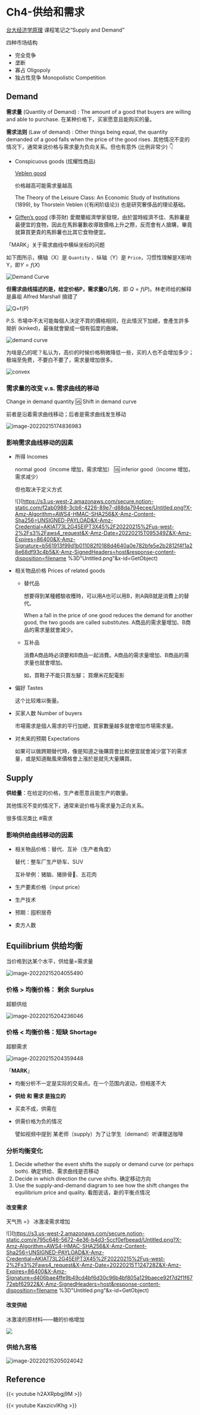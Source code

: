 # Ch4-供给和需求




[台大经济学原理](http://ocw.aca.ntu.edu.tw/ntu-ocw/ocw/cou/102S116) 课程笔记之“Supply and Demand”

<!--more-->

四种市场结构

- 完全竞争
- 垄断
- 寡占 Oligopoly
- 独占性竞争 Monopolistic Competition

## Demand

**需求量** (Quantity of Demand) : The amount of a good that buyers are willing and able to purchase.  在某种价格下，买家愿意且能购买的量。

**需求法则** (Law of demand) : Other things being equal, the quantity demanded of a good falls when the price of the good rises.  其他情况不变的情况下，通常来说价格与需求量为负向关系。但也有意外 (比例非常少)  👇

- Conspicuous goods (炫耀性商品)

  [Veblen good](https://en.wikipedia.org/wiki/Veblen_good)

  价格越高可能需求量越高

   The Theory of the Leisure Class: An Economic Study of Institutions (1899), by Thorstein Veblen (《有闲阶级论》) 也是研究奢侈品的理论基础。

- [Giffen’s good](https://en.wikipedia.org/wiki/Giffen_good) (季芬財) 
  愛爾蘭經濟學家發現，由於當時經濟不佳、馬鈴薯是最便宜的食物，因此在馬鈴薯歉收導致價格上升之際，反而會有人搶購，畢竟就算買更貴的馬鈴薯也比其它食物便宜。 

「MARK」关于需求曲线中横纵坐标的问题

如下图所示，横轴（X）是 `Quantity` 、纵轴（Y）是 `Price`，习惯性理解是X影响Y，即$Y=f(X)$

![Demand Curve](https://gitee.com/unclehuzi/picture/raw/master/img/demand_curve2-1a87890730a044e79de897ddb61ccc76.PNG)

**但需求曲线描述的是，给定价格P，需求量Q几何**，即 $Q=f(P)$​。林老师给的解释是鼻祖 Alfred Marshall 搞错了

![Q=f(P)](https://gitee.com/unclehuzi/picture/raw/master/img/image-20220215172954319.png)

P.S. 市場中不太可能每個人決定不買的價格相同，在此情況下加總，會產生許多拗折 (kinked)，最後就會變成一個有弧度的曲線。

![demand curve](https://gitee.com/unclehuzi/picture/raw/master/img/image-20220215173229580.png)

为啥是凸的呢？私认为，高价的时候价格稍微降低一些，买的人也不会增加多少；极端至免费，不要白不要了，需求量增加很多。

![convex](https://gitee.com/unclehuzi/picture/raw/master/img/image-20220215201220923.png)

### 需求量的改变 v.s. 需求曲线的移动

Change in demand quantity 🆚 Shift in demand curve

前者是沿着需求曲线移动；后者是需求曲线发生移动

![image-20220215174836983](https://gitee.com/unclehuzi/picture/raw/master/img/image-20220215174836983.png)

### 影响需求曲线移动的因素

- 所得 Incomes

  normal good（income 增加，需求增加） 🆚 inferior good（income 增加， 需求减少）

  但也取决于定义方式

  ![](https://s3.us-west-2.amazonaws.com/secure.notion-static.com/f2ab0988-3cb6-4226-89e7-d88da794ecee/Untitled.png?X-Amz-Algorithm=AWS4-HMAC-SHA256&X-Amz-Content-Sha256=UNSIGNED-PAYLOAD&X-Amz-Credential=AKIAT73L2G45EIPT3X45%2F20220215%2Fus-west-2%2Fs3%2Faws4_request&X-Amz-Date=20220215T095349Z&X-Amz-Expires=86400&X-Amz-Signature=b561913f99d1b011082f0188d4640a0e782bfe5e2b2812f4f1a28e68df93c4b5&X-Amz-SignedHeaders=host&response-content-disposition=filename %3D"Untitled.png"&x-id=GetObject)

- 相关物品价格 Prices of related goods

  - 替代品

    想要得到某種體驗收穫時，可以用A也可以用B，則A與B就是消費上的替代。

    When a fall in the price of one good reduces the demand for another good, the two goods are called substitutes.  A商品的需求量增加、B商品的需求量就會減少。 

  - 互补品

    消費A商品時必須要和B商品一起消費。A商品的需求量增加、B商品的需求量也就會增加。 

    如，買鞋子不能只買左腳； 買爆米花配電影

- 偏好 Tastes

  这个比较难以衡量。

- 买家人数 Number of buyers

  市場需求是個人需求的平行加總，買家數量越多就會增加市場需求量。

- 对未来的预期 Expectations

  如果可以做跨期替代時，像是知道之後購買會比較便宜就會減少當下的需求量，或是知道颱風來價格會上漲於是就先大量購買。



## Supply

**供给量**：在给定的价格，生产者愿意且能生产的数量。

其他情况不变的情况下，通常来说价格与需求量为正向关系。

很多情况类比 #需求

### 影响供给曲线移动的因素

- 相关物品价格：替代、互补（生产者角度）

  替代：整车厂生产轿车、SUV

  互补举例：猪脑、猪排骨🥩、五花肉

- 生产要素价格（input price）

- 生产技术

- 预期：囤积居奇

- 卖方人数

## Equilibrium 供给均衡

当价格到达某个水平，供给量=需求量

![image-20220215204055490](https://gitee.com/unclehuzi/picture/raw/master/img/image-20220215204055490.png)

### 价格 > 均衡价格： 剩余 Surplus

超额供给

![image-20220215204236046](https://gitee.com/unclehuzi/picture/raw/master/img/image-20220215204236046.png)

### 价格 < 均衡价格：短缺 Shortage

超额需求

![image-20220215204359448](https://gitee.com/unclehuzi/picture/raw/master/img/image-20220215204359448.png)

「**MARK**」

- 均衡分析不一定是实际的交易点。在一个范围内波动，但相差不大

- **供给 和 需求 是独立的**

- 买卖不成，供需在

- 供需价格为负的情况

  譬如视频中提到 某老师（supply）为了让学生（demand）听课赠送咖啡

### 分析均衡变化

1. Decide whether the event shifts the supply or demand curve (or perhaps both). 确定供给、需求曲线是否移动
2. Decide in which direction the curve shifts. 确定移动方向
3. Use the supply-and-demand diagram to see how the shift changes the equilibrium price and quality. 看图说话，新的平衡点情况

#### 改变需求

天气热 =》 冰激凌需求增加

![](https://s3.us-west-2.amazonaws.com/secure.notion-static.com/e795c646-5672-4e36-b4d3-5ccf0efbeead/Untitled.png?X-Amz-Algorithm=AWS4-HMAC-SHA256&X-Amz-Content-Sha256=UNSIGNED-PAYLOAD&X-Amz-Credential=AKIAT73L2G45EIPT3X45%2F20220215%2Fus-west-2%2Fs3%2Faws4_request&X-Amz-Date=20220215T124728Z&X-Amz-Expires=86400&X-Amz-Signature=d406bae4ffe9b49cd4bf6d30c96b4bf805a129baece92f7d2f1f6772ebf62922&X-Amz-SignedHeaders=host&response-content-disposition=filename %3D"Untitled.png"&x-id=GetObject)

#### 改变供给

冰激凌的原材料——糖的价格增加

![](https://s3.us-west-2.amazonaws.com/secure.notion-static.com/fe0f922c-56c8-43f0-82b3-ef9cbf113886/Untitled.png?X-Amz-Algorithm=AWS4-HMAC-SHA256&X-Amz-Content-Sha256=UNSIGNED-PAYLOAD&X-Amz-Credential=AKIAT73L2G45EIPT3X45%2F20220215%2Fus-west-2%2Fs3%2Faws4_request&X-Amz-Date=20220215T124908Z&X-Amz-Expires=86400&X-Amz-Signature=08870bc00e76195e8f1f7effd806880b947632b2a11fe37ed2b80d3403a23a90&X-Amz-SignedHeaders=host&response-content-disposition=filename%20%3D%22Untitled.png%22&x-id=GetObject)

### 供给九宫格

![image-20220215205024042](https://gitee.com/unclehuzi/picture/raw/master/img/image-20220215205024042.png)



## Reference

{{< youtube h2AXRpbgj9M >}}

{{< youtube KaxzicvlKhg >}}





<head> 
    <script defer src="https://use.fontawesome.com/releases/v5.0.13/js/all.js"></script> 
    <script defer src="https://use.fontawesome.com/releases/v5.0.13/js/v4-shims.js"></script> 
</head> 
<link rel="stylesheet" href="https://use.fontawesome.com/releases/v5.0.13/css/all.css">
